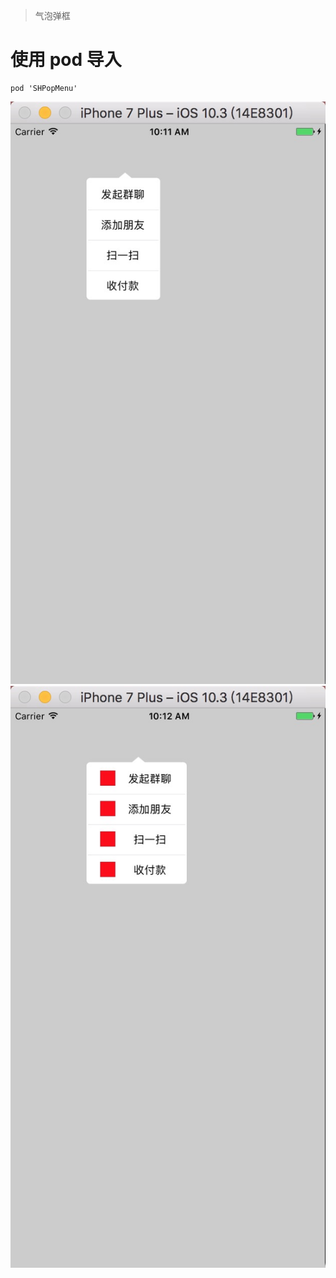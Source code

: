 
>气泡弹框
# 使用 pod 导入
```
pod 'SHPopMenu'
```

![image](https://github.com/CCSH/SHPopMenu/blob/master/686A5FFB-18EC-4F00-B3BE-35F5DBF20E39.png)
![image](https://github.com/CCSH/SHPopMenu/blob/master/C45BA559-2BB9-4803-BD2E-3C30EC4C15BB.png)
